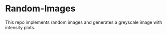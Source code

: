 # Random-Images
This repo implements random images and generates a greyscale image with intensity plots.
